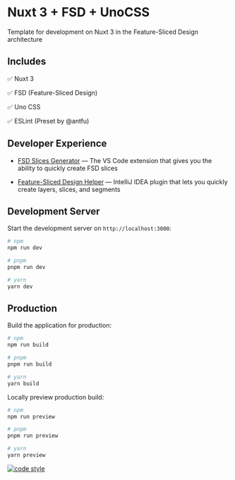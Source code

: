 # Nuxt 3 + FSD + UnoCSS

Template for development on Nuxt 3 in the Feature-Sliced Design architecture

## Includes

✅ Nuxt 3

✅ FSD (Feature-Sliced Design)

✅ Uno CSS

✅ ESLint (Preset by @antfu)

## Developer Experience

* [FSD Slices Generator](https://marketplace.visualstudio.com/items?itemName=SbokyZahodi.fsd-slices) — The VS Code extension that gives you the ability to quickly create FSD slices

* [Feature-Sliced Design Helper](https://plugins.jetbrains.com/plugin/21638-feature-sliced-design-helper) — IntelliJ IDEA plugin that lets you quickly create layers, slices, and segments

## Development Server

Start the development server on `http://localhost:3000`:

```bash
# npm
npm run dev

# pnpm
pnpm run dev

# yarn
yarn dev
```

## Production

Build the application for production:

```bash
# npm
npm run build

# pnpm
pnpm run build

# yarn
yarn build
```

Locally preview production build:

```bash
# npm
npm run preview

# pnpm
pnpm run preview

# yarn
yarn preview
```

[![code style](https://antfu.me/badge-code-style.svg)](https://github.com/antfu/eslint-config)
